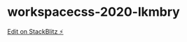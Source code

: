 # workspacecss-2020-lkmbry

[Edit on StackBlitz ⚡️](https://stackblitz.com/edit/workspacecss-2020-lkmbry)